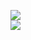 [![](https://img.shields.io/badge/Made%20With-Github%20Spray-lightgrey.svg?style=for-the-badge&logo=github)](https://github.com/Annihil/github-spray#28200)  
[![](https://i.imgur.com/2DrTn0Z.gif)](https://github.com/Annihil/github-spray)